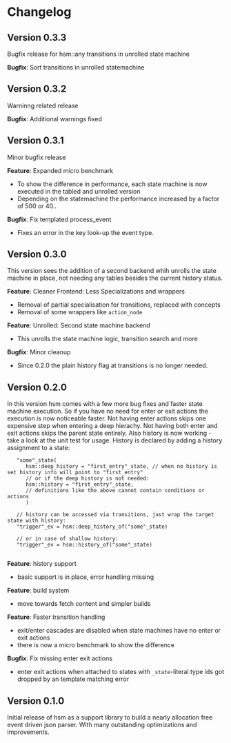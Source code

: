 
# Changelog

## Version 0.3.3
Bugfix release for hsm::any transitions in unrolled state machine

**Bugfix**: Sort transitions in unrolled statemachine


## Version 0.3.2
Warninng related release

**Bugfix**: Additional warnings fixed

## Version 0.3.1
Minor bugfix release

**Feature**: Expanded micro benchmark
- To show the difference in performance, each state machine is now executed in the tabled and unrolled version
- Depending on the statemachine the performance increased by a factor of 500 or 40..

**Bugfix**: Fix templated process_event
- Fixes an error in the key look-up the event type.


## Version 0.3.0
This version sees the addition of a second backend whih unrolls the state machine
in place, not needing any tables besides the current history status.

**Feature**: Cleaner Frontend: Less Specializations and wrappers
- Removal of partial specialisation for transitions, replaced with concepts
- Removal of some wrappers like `action_node`
  
**Feature**: Unrolled: Second state machine backend 
- This unrolls the state machine logic, transition search and more 

**Bugfix**: Minor cleanup
- Since 0.2.0 the plain history flag at transitions is no longer needed.


## Version 0.2.0
In this version hsm comes with a few more bug fixes and faster state machine execution.
So if you have no need for enter or exit actions the execution is now noticeable faster.
Not having enter actions skips one expensive step when entering a deep hierachy.
Not having both enter and exit actions skips the parent state entirely.
Also history is now working - take a look at the unit test for usage. History
is declared by adding a history assignment to a state:
```
   "some"_state(
      hsm::deep_history = "first_entry"_state, // when no history is set history info will point to "first_entry"
      // or if the deep history is not needed:
      hsm::history = "first_entry"_state,
      // definitions like the above cannot contain conditions or actions
      )
      
   // history can be accessed via transitions, just wrap the target state with history:
   "trigger"_ev = hsm::deep_history_of("some"_state)
   
   // or in case of shallow history:
   "trigger"_ev = hsm::history_of("some"_state)
   
```

**Feature**: history support
- basic support is in place, error handling missing

**Feature**: build system
- move towards fetch content and simpler builds

**Feature**: Faster transition handling
- exit/enter cascades are disabled when state machines have no enter or exit actions
- there is now a micro benchmark to show the difference

**Bugfix**: Fix missing enter exit actions
- enter exit actions when attached to states with `_state`-literal type ids got dropped by an template matching error

## Version 0.1.0

Initial release of hsm as a support library to build a nearly allocation free event driven json parser.
With many outstanding optimizations and improvements.
